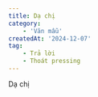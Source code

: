 ```yaml
---
title: Dạ chị
category: 
    - 'Văn mẫu'
createdAt: '2024-12-07'
tag:
    - Trả lời
    - Thoát pressing
---
```

Dạ chị
